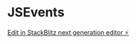 # JSEvents

[Edit in StackBlitz next generation editor ⚡️](https://stackblitz.com/~/github.com/SurendherD/JSEvents)